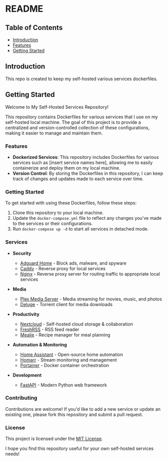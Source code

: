 # README


## Table of Contents

* [Introduction](#introduction)
* [Features](#features)
* [Getting Started](#getting-started)

## Introduction
This repo is created to keep my self-hosted various services dockerfiles.

## Getting Started
Welcome to My Self-Hosted Services Repository!

This repository contains Dockerfiles for various services that I use on my self-hosted local machine. The goal of this project is to provide a centralized and version-controlled collection of these configurations, making it easier to manage and maintain them.

### Features

* **Dockerized Services**: This repository includes Dockerfiles for various services such as [insert service names here], allowing me to easily containerize and deploy them on my local machine.
* **Version Control**: By storing the Dockerfiles in this repository, I can keep track of changes and updates made to each service over time.

### Getting Started

To get started with using these Dockerfiles, follow these steps:

1. Clone this repository to your local machine.
2. Update the `docker-compose.yml` file to reflect any changes you've made to the services or their configurations.
3. Run `docker-compose up -d` to start all services in detached mode.

### Services

* **Security**
  * [Adguard Home](docker_compose/adguard/) - Block ads, malware, and spyware
  * [Caddy](docker_compose/caddy/) - Reverse proxy for local services
  * [Nginx](docker_compose/nginx/) - Reverse proxy server for routing traffic to appropriate local services

* **Media**
  * [Plex Media Server](docker_compose/plex/) - Media streaming for movies, music, and photos
  * [Deluge](docker_compose/deluge/) - Torrent client for media downloads

* **Productivity**
  * [Nextcloud](docker_compose/nextcloud/) - Self-hosted cloud storage & collaboration
  * [FreshRSS](docker_compose/freshrss/) - RSS feed reader
  * [Mealie](docker_compose/mealie/) - Recipe manager for meal planning

* **Automation & Monitoring**
  * [Home Assistant](docker_compose/home-assistant/) - Open-source home automation
  * [Homarr](docker_compose/homarr/) - Stream monitoring and management
  * [Portainer](docker_compose/portainer/) - Docker container orchestration

* **Development**
  * [FastAPI](docker_compose/fastapi/) - Modern Python web framework

### Contributing

Contributions are welcome! If you'd like to add a new service or update an existing one, please fork this repository and submit a pull request.

### License

This project is licensed under the [MIT License](LICENSE).

I hope you find this repository useful for your own self-hosted services needs!
